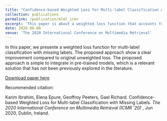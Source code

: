 ```yaml
---
title: "Confidence-based Weighted Loss for Multi-label Classification with Missing Labels"
collection: publications
permalink: /publication/mlml_icmr
excerpt: 'This paper is about a weighted loss function that accounts for the missing labels in the training set that is easily usable in fine-tuning pre-trained models'
date: 2020-06-08
venue: 'The 2020 International Conference on Multimedia Retrieval'
---
```

In this paper, we presente a weighted loss function for multi-label classification with missing labels. The proposed approach show a clear improvement compared to original unweighted loss. The proposed approach is simple to integrate in pre-trained models, which is a relevant solution that has not been previously explored in the literature.

[Download paper here](https://hal.archives-ouvertes.fr/hal-02547012/)

Recommended citation: 

Karim Ibrahim, Elena Epure, Geoffroy Peeters, Gael Richard. Confidence-based Weighted Loss for Multi-label Classification with Missing Labels.  <i>The 2020 International Conference on Multimedia Retrieval (ICMR '20) </i>, Jun 2020, Dublin, Ireland.
